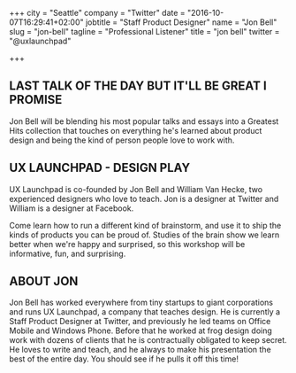 +++
city = "Seattle"
company = "Twitter"
date = "2016-10-07T16:29:41+02:00"
jobtitle = "Staff Product Designer"
name = "Jon Bell"
slug = "jon-bell"
tagline = "Professional Listener"
title = "jon bell"
twitter = "@uxlaunchpad"

+++

## LAST TALK OF THE DAY BUT IT'LL BE GREAT I PROMISE
Jon Bell will be blending his most popular talks and essays into a Greatest Hits collection that touches on everything he's learned about product design and being the kind of person people love to work with.

## UX LAUNCHPAD - DESIGN PLAY
UX Launchpad is co-founded by Jon Bell and William Van Hecke, two experienced designers who love to teach. Jon is a designer at Twitter and William is a designer at Facebook.

Come learn how to run a different kind of brainstorm, and use it to ship the kinds of products you can be proud of. Studies of the brain show we learn better when we're happy and surprised, so this workshop will be informative, fun, and surprising.

## ABOUT JON
Jon Bell has worked everywhere from tiny startups to giant corporations and runs UX Launchpad, a company that teaches design. He is currently a Staff Product Designer at Twitter, and previously he led teams on Office Mobile and Windows Phone. Before that he worked at frog design doing work with dozens of clients that he is contractually obligated to keep secret. He loves to write and teach, and he always to make his presentation the best of the entire day. You should see if he pulls it off this time!
